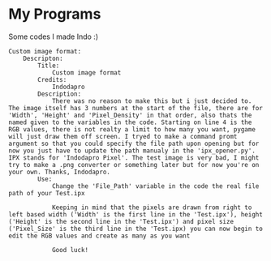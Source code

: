# My Programs
Some codes I made
    Indo :)

    Custom image format:
        Descripton:
            Title:
                Custom image format
            Credits:
                Indodapro
            Description:
                There was no reason to make this but i just decided to. The image itself has 3 numbers at the start of the file, there are for 'Width', 'Height' and 'Pixel_Density' in that order, also thats the named given to the variables in the code. Starting on line 4 is the RGB values, there is not realty a limit to how many you want, pygame will just draw them off screen. I tryed to make a command promt argument so that you could specify the file path upon opening but for now you just have to update the path manualy in the 'ipx_opener.py'. IPX stands for 'Indodapro Pixel'. The test image is very bad, I might try to make a .png converter or something later but for now you're on your own. Thanks, Indodapro.
            Use:
                Change the 'File_Path' variable in the code the real file path of your Test.ipx

                Keeping in mind that the pixels are drawn from right to left based width ('Width' is the first line in the 'Test.ipx'), height ('Height' is the second line in the 'Test.ipx') and pixel size ('Pixel_Size' is the third line in the 'Test.ipx) you can now begin to edit the RGB values and create as many as you want

                Good luck!